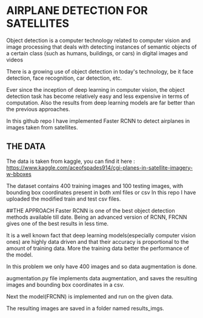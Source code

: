 # AIRPLANE DETECTION FOR SATELLITES

Object detection is a computer technology related to computer vision and image processing that deals with detecting instances of semantic objects of a certain class (such as humans, buildings, or cars) in digital images and videos

There is a growing use of object detection in today's technology, be it face detection, face recognition, car detection, etc.

Ever since the inception of deep learning in computer vision, the object detection task has become relatively easy and less expensive in terms of computation.
Also the results from deep learning models are far better than the previous approaches.

In this github repo I have implemented Faster RCNN to detect airplanes in images taken from satellites.

## THE DATA
The data is taken from kaggle, you can find it here : https://www.kaggle.com/aceofspades914/cgi-planes-in-satellite-imagery-w-bboxes

The dataset contains 400 training images and 100 testing images, with bounding box coordinates present in both xml files or csv
In this repo I have uploaded the modified train and test csv files.

##THE APPROACH
Faster RCNN is one of the best object detection methods available till date.
Being an advanced version of RCNN, FRCNN gives one of the best results in less time.

It is a well known fact that deep learning models(especially computer vision ones) are highly data driven and that their accuracy is proportional to the amount of training data.
More the training data better the performance of the model.

In this problem we only have 400 images and so data augmentation is done.

augmentation.py file implements data augmentation, and saves the resulting images and bounding box coordinates in a csv.

Next the model(FRCNN) is implemented and run on the given data.

The resulting images are saved in a folder named results_imgs.
